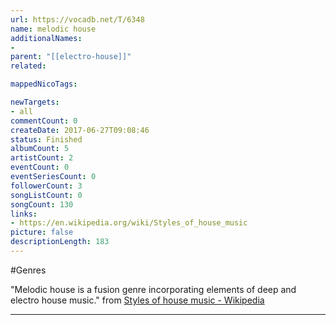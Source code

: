 ```yaml
---
url: https://vocadb.net/T/6348
name: melodic house
additionalNames: 
- 
parent: "[[electro-house]]"
related:

mappedNicoTags:

newTargets:
- all
commentCount: 0
createDate: 2017-06-27T09:08:46
status: Finished
albumCount: 5
artistCount: 2
eventCount: 0
eventSeriesCount: 0
followerCount: 3
songListCount: 0
songCount: 130
links: 
- https://en.wikipedia.org/wiki/Styles_of_house_music
picture: false
descriptionLength: 183
---
```


#Genres

"Melodic house is a fusion genre incorporating elements of deep and electro house music." from [Styles of house music - Wikipedia](https://en.wikipedia.org/wiki/Styles_of_house_music)

---

